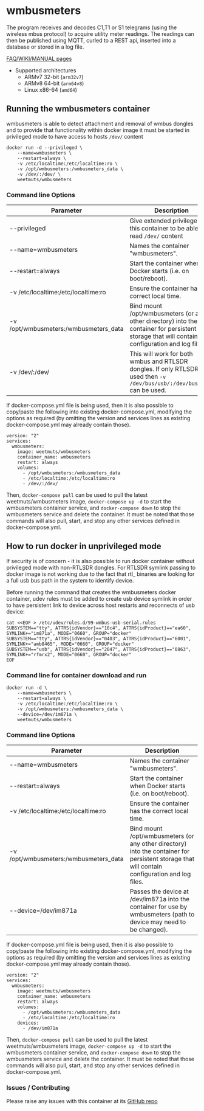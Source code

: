 # wmbusmeters
The program receives and decodes C1,T1 or S1 telegrams
(using the wireless mbus protocol) to acquire
utility meter readings. The readings can then be published using
MQTT, curled to a REST api, inserted into a database or stored in a log file.

[FAQ/WIKI/MANUAL pages](https://github.com/weetmuts/wmbusmeters)

-	Supported architectures 
	-	ARMv7 32-bit (`arm32v7`)
	-	ARMv8 64-bit (`arm64v8`)
	-	Linux x86-64 (`amd64`)

## Running the wmbusmeters container

wmbusmeters is able to detect attachment and removal of wmbus dongles and to provide that functionality within docker image it must be started in privileged mode to have access to hosts `/dev/` content

```
docker run -d --privileged \
    --name=wmbusmeters \
    --restart=always \
    -v /etc/localtime:/etc/localtime:ro \
    -v /opt/wmbusmeters:/wmbusmeters_data \
    -v /dev/:/dev/ \
    weetmuts/wmbusmeters 
```

### Command line Options
| Parameter | Description |
| ------------ | ------------- |
| --privileged | Give extended privileges to this container to be able to read `/dev/` content |
| --name=wmbusmeters | Names the container "wmbusmeters". |
| --restart=always | Start the container when Docker starts (i.e. on boot/reboot). |
| -v /etc/localtime:/etc/localtime:ro | Ensure the container has the correct local time. |
| -v /opt/wmbusmeters:/wmbusmeters_data | Bind mount /opt/wmbusmeters (or any other directory) into the container for persistent storage that will contain configuration and log files. |
| -v /dev/:/dev/ | This will work for both wmbus and RTLSDR dongles. If only RTLSDR is used then `-v /dev/bus/usb/:/dev/bus/usb/` can be used. |

If docker-compose.yml file is being used, then it is also possible to copy/paste the following into existing docker-compose.yml, modifying the options as required (by omitting the version and services lines as existing docker-compose.yml may already contain those).
```
version: "2"
services:
  wmbusmeters:
    image: weetmuts/wmbusmeters
    container_name: wmbusmeters
    restart: always
    volumes:
      - /opt/wmbusmeters:/wmbusmeters_data
      - /etc/localtime:/etc/localtime:ro
      - /dev/:/dev/
```
Then, `docker-compose pull` can be used to pull the latest weetmuts/wmbusmeters image, `docker-compose up -d` to start the wmbusmeters container service, and `docker-compose down` to stop the wmbusmeters service and delete the container. It must be noted that those commands will also pull, start, and stop any other services defined in docker-compose.yml.


## How to run docker in unprivileged mode

If security is of concern - it is also possible to run docker container without privileged mode with non-RTLSDR dongles. For RTLSDR symlink passing to docker image is not working due to the fact that rtl_ binaries are looking for a full usb bus path in the system to identify device.

Before running the command that creates the wmbusmeters docker container, udev rules must be added to create usb device symlink in order to have persistent link to device across host restarts and reconnects of usb device:
```
cat <<EOF > /etc/udev/rules.d/99-wmbus-usb-serial.rules
SUBSYSTEM=="tty", ATTRS{idVendor}=="10c4", ATTRS{idProduct}=="ea60", SYMLINK+="im871a", MODE="0660", GROUP="docker"
SUBSYSTEM=="tty", ATTRS{idVendor}=="0403", ATTRS{idProduct}=="6001", SYMLINK+="amb8465", MODE="0660", GROUP="docker"
SUBSYSTEM=="usb", ATTRS{idVendor}=="2047", ATTRS{idProduct}=="0863", SYMLINK+="rfmrx2", MODE="0660", GROUP="docker"
EOF
```

### Command line for container download and run

```
docker run -d \
    --name=wmbusmeters \
    --restart=always \
    -v /etc/localtime:/etc/localtime:ro \
    -v /opt/wmbusmeters:/wmbusmeters_data \
    --device=/dev/im871a \
    weetmuts/wmbusmeters 
```

### Command line Options
| Parameter | Description |
| ------------ | ------------- |
| --name=wmbusmeters | Names the container "wmbusmeters". |
| --restart=always | Start the container when Docker starts (i.e. on boot/reboot). |
| -v /etc/localtime:/etc/localtime:ro | Ensure the container has the correct local time. |
| -v /opt/wmbusmeters:/wmbusmeters_data | Bind mount /opt/wmbusmeters (or any other directory) into the container for persistent storage that will contain configuration and log files. |
| --device=/dev/im871a | Passes the device at /dev/im871a into the container for use by wmbusmeters (path to device may need to be changed). |


If docker-compose.yml file is being used, then it is also possible to copy/paste the following into existing docker-compose.yml, modifying the options as required (by omitting the version and services lines as existing docker-compose.yml may already contain those).
```
version: "2"
services:
  wmbusmeters:
    image: weetmuts/wmbusmeters
    container_name: wmbusmeters
    restart: always
    volumes:
      - /opt/wmbusmeters:/wmbusmeters_data
      - /etc/localtime:/etc/localtime:ro
    devices:
      - /dev/im871a

```
Then, `docker-compose pull` can be used to pull the latest weetmuts/wmbusmeters image, `docker-compose up -d` to start the wmbusmeters container service, and `docker-compose down` to stop the wmbusmeters service and delete the container. It must be noted that those commands will also pull, start, and stop any other services defined in docker-compose.yml.

### Issues / Contributing

Please raise any issues with this container at its [GitHub repo](https://github.com/weetmuts/wmbusmeters)
